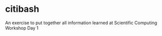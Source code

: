 # citibash
An exercise to put together all information learned at Scientific Computing Workshop Day 1
